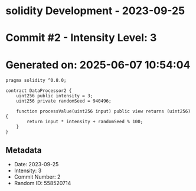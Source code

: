 ﻿# solidity Development - 2023-09-25
# Commit #2 - Intensity Level: 3
# Generated on: 2025-06-07 10:54:04
```solidity
pragma solidity ^0.8.0;

contract DataProcessor2 {
    uint256 public intensity = 3;
    uint256 private randomSeed = 940496;

    function processValue(uint256 input) public view returns (uint256) {
        return input * intensity + randomSeed % 100;
    }
}
```
## Metadata
- Date: 2023-09-25
- Intensity: 3
- Commit Number: 2
- Random ID: 558520714
